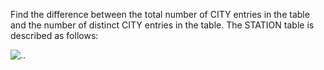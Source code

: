 Find the difference between the total number of CITY entries in the table and the number of distinct CITY entries in the table.
The STATION table is described as follows:

![..](https://s3.amazonaws.com/hr-challenge-images/9336/1449345840-5f0a551030-Station.jpg)
